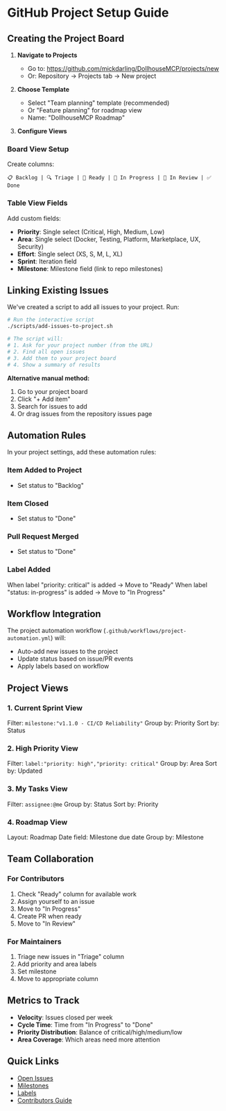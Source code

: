 # GitHub Project Setup Guide

## Creating the Project Board

1. **Navigate to Projects**
   - Go to: https://github.com/mickdarling/DollhouseMCP/projects/new
   - Or: Repository → Projects tab → New project

2. **Choose Template**
   - Select "Team planning" template (recommended)
   - Or "Feature planning" for roadmap view
   - Name: "DollhouseMCP Roadmap"

3. **Configure Views**

### Board View Setup
Create columns:
```
📋 Backlog | 🔍 Triage | 📅 Ready | 🚧 In Progress | 👀 In Review | ✅ Done
```

### Table View Fields
Add custom fields:
- **Priority**: Single select (Critical, High, Medium, Low)
- **Area**: Single select (Docker, Testing, Platform, Marketplace, UX, Security)
- **Effort**: Single select (XS, S, M, L, XL)
- **Sprint**: Iteration field
- **Milestone**: Milestone field (link to repo milestones)

## Linking Existing Issues

We've created a script to add all issues to your project. Run:

```bash
# Run the interactive script
./scripts/add-issues-to-project.sh

# The script will:
# 1. Ask for your project number (from the URL)
# 2. Find all open issues
# 3. Add them to your project board
# 4. Show a summary of results
```

**Alternative manual method:**
1. Go to your project board
2. Click "+ Add item" 
3. Search for issues to add
4. Or drag issues from the repository issues page

## Automation Rules

In your project settings, add these automation rules:

### Item Added to Project
- Set status to "Backlog"

### Item Closed
- Set status to "Done"

### Pull Request Merged
- Set status to "Done"

### Label Added
When label "priority: critical" is added → Move to "Ready"
When label "status: in-progress" is added → Move to "In Progress"

## Workflow Integration

The project automation workflow (`.github/workflows/project-automation.yml`) will:
- Auto-add new issues to the project
- Update status based on issue/PR events
- Apply labels based on workflow

## Project Views

### 1. Current Sprint View
Filter: `milestone:"v1.1.0 - CI/CD Reliability"`
Group by: Priority
Sort by: Status

### 2. High Priority View
Filter: `label:"priority: high","priority: critical"`
Group by: Area
Sort by: Updated

### 3. My Tasks View
Filter: `assignee:@me`
Group by: Status
Sort by: Priority

### 4. Roadmap View
Layout: Roadmap
Date field: Milestone due date
Group by: Milestone

## Team Collaboration

### For Contributors
1. Check "Ready" column for available work
2. Assign yourself to an issue
3. Move to "In Progress"
4. Create PR when ready
5. Move to "In Review"

### For Maintainers
1. Triage new issues in "Triage" column
2. Add priority and area labels
3. Set milestone
4. Move to appropriate column

## Metrics to Track

- **Velocity**: Issues closed per week
- **Cycle Time**: Time from "In Progress" to "Done"
- **Priority Distribution**: Balance of critical/high/medium/low
- **Area Coverage**: Which areas need more attention

## Quick Links

- [Open Issues](https://github.com/mickdarling/DollhouseMCP/issues)
- [Milestones](https://github.com/mickdarling/DollhouseMCP/milestones)
- [Labels](https://github.com/mickdarling/DollhouseMCP/labels)
- [Contributors Guide](../CONTRIBUTING.md)